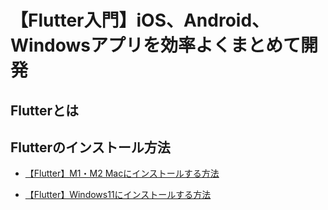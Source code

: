 # 【Flutter入門】iOS、Android、Windowsアプリを効率よくまとめて開発

## Flutterとは


## Flutterのインストール方法

- [【Flutter】M1・M2 Macにインストールする方法](./install-mac.md)

- [【Flutter】Windows11にインストールする方法](./install-windows.md)